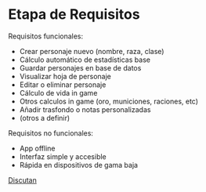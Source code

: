 # Etapa de Requisitos

Requisitos funcionales:

- Crear personaje nuevo (nombre, raza, clase)
- Cálculo automático de estadísticas base
- Guardar personajes en base de datos
- Visualizar hoja de personaje
- Editar o eliminar personaje
- Cálculo de vida in game
- Otros calculos in game (oro, municiones, raciones, etc)
- Añadir trasfondo o notas personalizadas
- (otros a definir)

Requisitos no funcionales:

- App offline
- Interfaz simple y accesible
- Rápida en dispositivos de gama baja

[Discutan](https://github.com/MNEscobar/AppVaginaCero/issues/1#issue-3282336587)
